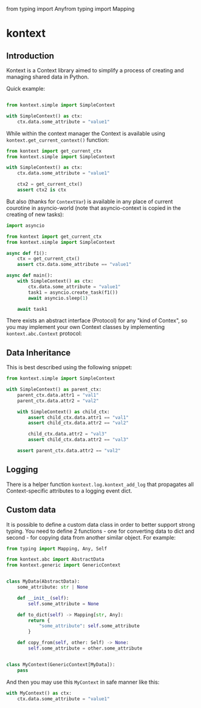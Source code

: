 from typing import Anyfrom typing import Mapping

# kontext

## Introduction

Kontext is a Context library aimed to simplify a process of creating and managing shared data in Python.

Quick example:

```python

from kontext.simple import SimpleContext

with SimpleContext() as ctx:
    ctx.data.some_attribute = "value1"

```

While within the context manager the Context is available using `kontext.get_current_context()` function:

```python
from kontext import get_current_ctx
from kontext.simple import SimpleContext

with SimpleContext() as ctx:
    ctx.data.some_attribute = "value1"

    ctx2 = get_current_ctx()
    assert ctx2 is ctx
```

But also (thanks for `ContextVar`) is available in any place of current courotine in asyncio-world (note that asyncio-context is copied in the creating of new tasks):

````python
import asyncio

from kontext import get_current_ctx
from kontext.simple import SimpleContext

async def f1():
    ctx = get_current_ctx()
    assert ctx.data.some_attribute == "value1"

async def main():
    with SimpleContext() as ctx:
        ctx.data.some_attribute = "value1"
        task1 = asyncio.create_task(f1())
        await asyncio.sleep(1)

    await task1
````

There exists an abstract interface (Protocol) for any "kind of Contex", so you may implement your own Context classes by implementing `kontext.abc.Context` protocol:

## Data Inheritance

This is best described using the following snippet:

```python
from kontext.simple import SimpleContext

with SimpleContext() as parent_ctx:
    parent_ctx.data.attr1 = "val1"
    parent_ctx.data.attr2 = "val2"

    with SimpleContext() as child_ctx:
        assert child_ctx.data.attr1 == "val1"
        assert child_ctx.data.attr2 == "val2"

        child_ctx.data.attr2 = "val3"
        assert child_ctx.data.attr2 == "val3"

    assert parent_ctx.data.attr2 == "val2"
```



## Logging

There is a helper function `kontext.log.kontext_add_log` that propagates all Context-specific attributes to a logging event dict.

## Custom data

It is possible to define a custom data class in order to better support strong typing. You need to define 2 functions - one for converting data to dict and second - for copying data from another similar object. For example:

```python
from typing import Mapping, Any, Self

from kontext.abc import AbstractData
from kontext.generic import GenericContext


class MyData(AbstractData):
    some_attribute: str | None

    def __init__(self):
        self.some_attribute = None

    def to_dict(self) -> Mapping[str, Any]:
        return {
            "some_attribute": self.some_attribute
        }

    def copy_from(self, other: Self) -> None:
        self.some_attribute = other.some_attribute


class MyContext(GenericContext[MyData]):
    pass

```


And then you may use this `MyContext` in safe manner like this:

```python
with MyContext() as ctx:
    ctx.data.some_attribute = "value1"
```

